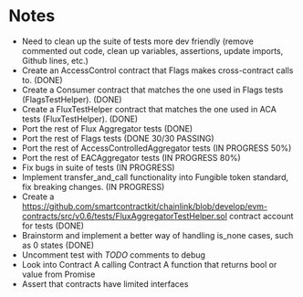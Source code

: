 # Notes

- Need to clean up the suite of tests more dev friendly (remove commented out code, clean up variables, assertions, update imports, Github lines, etc.)
- Create an AccessControl contract that Flags makes cross-contract calls to. (DONE)
- Create a Consumer contract that matches the one used in Flags tests (FlagsTestHelper). (DONE)
- Create a FluxTestHelper contract that matches the one used in ACA tests (FluxTestHelper). (DONE)
- Port the rest of Flux Aggregator tests (DONE)
- Port the rest of Flags tests (DONE 30/30 PASSING)
- Port the rest of AccessControlledAggregator tests (IN PROGRESS 50%)
- Port the rest of EACAggregator tests (IN PROGRESS 80%)
- Fix bugs in suite of tests (IN PROGRESS)
- Implement transfer_and_call functionality into Fungible token standard, fix breaking changes. (IN PROGRESS)
- Create a https://github.com/smartcontractkit/chainlink/blob/develop/evm-contracts/src/v0.6/tests/FluxAggregatorTestHelper.sol contract account for tests (DONE)
- Brainstorm and implement a better way of handling is_none cases, such as 0 states (DONE)
- Uncomment test with *TODO* comments to debug
- Look into Contract A calling Contract A function that returns bool or value from Promise
- Assert that contracts have limited interfaces